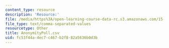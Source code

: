 ```yaml
---
content_type: resource
description: 'Resource:'
file: /media/https%3A/open-learning-course-data-rc.s3.amazonaws.com/15-071-the-analytics-edge-spring-2017/fc53f44a4ec7c467b2f882a5636b0d3b_AnonymityPoll.csv
file_type: text/comma-separated-values
resourcetype: Other
title: AnonymityPoll.csv
uid: fc53f44a-4ec7-c467-b2f8-82a5636b0d3b
---
```

